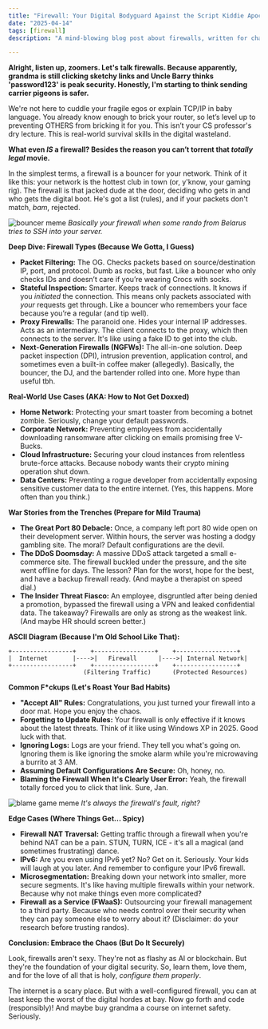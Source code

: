 ```yaml
---
title: "Firewall: Your Digital Bodyguard Against the Script Kiddie Apocalypse (💀🙏)"
date: "2025-04-14"
tags: [firewall]
description: "A mind-blowing blog post about firewalls, written for chaotic Gen Z engineers who'd rather be playing Apex but gotta keep the servers alive."

---
```


**Alright, listen up, zoomers. Let's talk firewalls. Because apparently, grandma is still clicking sketchy links and Uncle Barry thinks 'password123' is peak security. Honestly, I'm starting to think sending carrier pigeons is safer.**

We're not here to cuddle your fragile egos or explain TCP/IP in baby language. You already know enough to brick your router, so let’s level up to preventing OTHERS from bricking it for you. This isn’t your CS professor's dry lecture. This is real-world survival skills in the digital wasteland.

**What even *IS* a firewall? Besides the reason you can’t torrent that *totally legal* movie.**

In the simplest terms, a firewall is a bouncer for your network. Think of it like this: your network is the hottest club in town (or, y'know, your gaming rig). The firewall is that jacked dude at the door, deciding who gets in and who gets the digital boot. He's got a list (rules), and if your packets don't match, *bam*, rejected.

![bouncer meme](https://i.kym-cdn.com/photos/images/newsfeed/001/504/451/a49.jpg) *Basically your firewall when some rando from Belarus tries to SSH into your server.*

**Deep Dive: Firewall Types (Because We Gotta, I Guess)**

*   **Packet Filtering:** The OG. Checks packets based on source/destination IP, port, and protocol. Dumb as rocks, but fast. Like a bouncer who only checks IDs and doesn’t care if you’re wearing Crocs with socks.
*   **Stateful Inspection:** Smarter. Keeps track of connections. It knows if you *initiated* the connection. This means only packets associated with *your* requests get through. Like a bouncer who remembers your face because you’re a regular (and tip well).
*   **Proxy Firewalls:** The paranoid one. Hides your internal IP addresses. Acts as an intermediary. The client connects to the proxy, which then connects to the server. It's like using a fake ID to get into the club.
*   **Next-Generation Firewalls (NGFWs):** The all-in-one solution. Deep packet inspection (DPI), intrusion prevention, application control, and sometimes even a built-in coffee maker (allegedly). Basically, the bouncer, the DJ, and the bartender rolled into one. More hype than useful tbh.

**Real-World Use Cases (AKA: How to Not Get Doxxed)**

*   **Home Network:** Protecting your smart toaster from becoming a botnet zombie. Seriously, change your default passwords.
*   **Corporate Network:** Preventing employees from accidentally downloading ransomware after clicking on emails promising free V-Bucks.
*   **Cloud Infrastructure:** Securing your cloud instances from relentless brute-force attacks. Because nobody wants their crypto mining operation shut down.
*   **Data Centers:** Preventing a rogue developer from accidentally exposing sensitive customer data to the entire internet. (Yes, this happens. More often than you think.)

**War Stories from the Trenches (Prepare for Mild Trauma)**

*   **The Great Port 80 Debacle:** Once, a company left port 80 wide open on their development server. Within hours, the server was hosting a dodgy gambling site. The moral? Default configurations are the devil.
*   **The DDoS Doomsday:** A massive DDoS attack targeted a small e-commerce site. The firewall buckled under the pressure, and the site went offline for days. The lesson? Plan for the worst, hope for the best, and have a backup firewall ready. (And maybe a therapist on speed dial.)
*   **The Insider Threat Fiasco:** An employee, disgruntled after being denied a promotion, bypassed the firewall using a VPN and leaked confidential data. The takeaway? Firewalls are only as strong as the weakest link. (And maybe HR should screen better.)

**ASCII Diagram (Because I'm Old School Like That):**

```
+-----------------+    +-----------------+    +-----------------+
|  Internet       |---->|   Firewall      |---->| Internal Network|
+-----------------+    +-----------------+    +-----------------+
                     (Filtering Traffic)      (Protected Resources)
```

**Common F*ckups (Let's Roast Your Bad Habits)**

*   **"Accept All" Rules:** Congratulations, you just turned your firewall into a door mat. Hope you enjoy the chaos.
*   **Forgetting to Update Rules:** Your firewall is only effective if it knows about the latest threats. Think of it like using Windows XP in 2025. Good luck with that.
*   **Ignoring Logs:** Logs are your friend. They tell you what's going on. Ignoring them is like ignoring the smoke alarm while you're microwaving a burrito at 3 AM.
*   **Assuming Default Configurations Are Secure:** Oh, honey, no.
*   **Blaming the Firewall When It's Clearly User Error:** Yeah, the firewall totally forced you to click that link. Sure, Jan.

![blame game meme](https://imgflip.com/s/meme/Evil-Toddler.jpg) *It's always the firewall's fault, right?*

**Edge Cases (Where Things Get... Spicy)**

*   **Firewall NAT Traversal:** Getting traffic through a firewall when you're behind NAT can be a pain. STUN, TURN, ICE - it's all a magical (and sometimes frustrating) dance.
*   **IPv6:** Are you even using IPv6 yet? No? Get on it. Seriously. Your kids will laugh at you later. And remember to configure your IPv6 firewall.
*   **Microsegmentation:** Breaking down your network into smaller, more secure segments. It's like having multiple firewalls within your network. Because why not make things even more complicated?
*   **Firewall as a Service (FWaaS):** Outsourcing your firewall management to a third party. Because who needs control over their security when they can pay someone else to worry about it? (Disclaimer: do your research before trusting randos).

**Conclusion: Embrace the Chaos (But Do It Securely)**

Look, firewalls aren't sexy. They're not as flashy as AI or blockchain. But they're the foundation of your digital security. So, learn them, love them, and for the love of all that is holy, *configure them properly*.

The internet is a scary place. But with a well-configured firewall, you can at least keep the worst of the digital hordes at bay. Now go forth and code (responsibly)! And maybe buy grandma a course on internet safety. Seriously.
